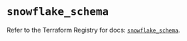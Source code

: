 # `snowflake_schema`

Refer to the Terraform Registry for docs: [`snowflake_schema`](https://registry.terraform.io/providers/snowflake-labs/snowflake/0.99.0/docs/resources/schema).
